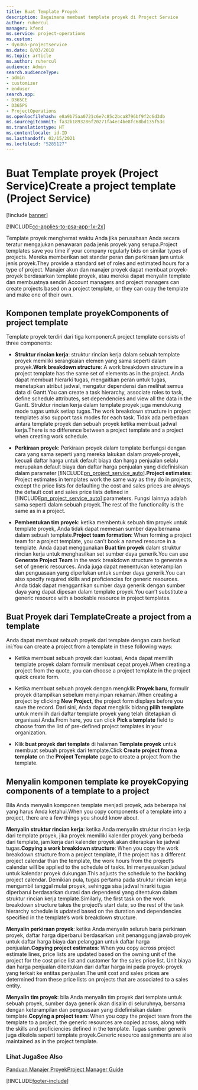 ```yaml
---
title: Buat Template Proyek
description: Bagaimana membuat template proyek di Project Service
author: ruhercul
manager: kfend
ms.service: project-operations
ms.custom:
- dyn365-projectservice
ms.date: 8/03/2018
ms.topic: article
ms.author: ruhercul
audience: Admin
search.audienceType:
- admin
- customizer
- enduser
search.app:
- D365CE
- D365PS
- ProjectOperations
ms.openlocfilehash: e8a9b75aa0721c6e7c85c2bca8796bf9f2c6d3db
ms.sourcegitcommit: fa32b1893286f20271fa4ec4be8fc68bd135f53c
ms.translationtype: HT
ms.contentlocale: id-ID
ms.lasthandoff: 02/15/2021
ms.locfileid: "5285127"
---
```

# <a name="create-a-project-template-project-service"></a><span data-ttu-id="ed1d3-103">Buat Template proyek (Project Service)</span><span class="sxs-lookup"><span data-stu-id="ed1d3-103">Create a project template (Project Service)</span></span>

[!include [banner](../includes/psa-now-project-operations.md)]

[!INCLUDE[cc-applies-to-psa-app-1x-2x](../includes/cc-applies-to-psa-app-1x-2x.md)]

<span data-ttu-id="ed1d3-104">Template proyek menghemat waktu Anda jika perusahaan Anda secara teratur mengajukan penawaran pada jenis proyek yang serupa.</span><span class="sxs-lookup"><span data-stu-id="ed1d3-104">Project templates save you time if your company regularly bids on similar types of projects.</span></span> <span data-ttu-id="ed1d3-105">Mereka memberikan set standar peran dan perkiraan jam untuk jenis proyek.</span><span class="sxs-lookup"><span data-stu-id="ed1d3-105">They provide a standard set of roles and estimated hours for a type of project.</span></span> <span data-ttu-id="ed1d3-106">Manajer akun dan manajer proyek dapat membuat proyek-proyek berdasarkan template proyek, atau mereka dapat menyalin template dan membuatnya sendiri.</span><span class="sxs-lookup"><span data-stu-id="ed1d3-106">Account managers and project managers can create projects based on a project template, or they can copy the template and make one of their own.</span></span>  
  
## <a name="components-of-project-template"></a><span data-ttu-id="ed1d3-107">Komponen template proyek</span><span class="sxs-lookup"><span data-stu-id="ed1d3-107">Components of project template</span></span>
 <span data-ttu-id="ed1d3-108">Template proyek terdiri dari tiga komponen:</span><span class="sxs-lookup"><span data-stu-id="ed1d3-108">A project template consists of three components:</span></span>  
  
- <span data-ttu-id="ed1d3-109">**Struktur rincian kerja**: struktur rincian kerja dalam sebuah template proyek memiliki serangkaian elemen yang sama seperti dalam proyek.</span><span class="sxs-lookup"><span data-stu-id="ed1d3-109">**Work breakdown structure**: A work breakdown structure in a project template has the same set of elements as in the project.</span></span> <span data-ttu-id="ed1d3-110">Anda dapat membuat hierarki tugas, mengaitkan peran untuk tugas, menetapkan atribut jadwal, mengatur dependensi dan melihat semua data di Gantt.</span><span class="sxs-lookup"><span data-stu-id="ed1d3-110">You can create a task hierarchy, associate roles to task, define schedule attributes, set dependencies and view all the data in the Gantt.</span></span> <span data-ttu-id="ed1d3-111">Struktur rincian kerja dalam template proyek juga mendukung mode tugas untuk setiap tugas.</span><span class="sxs-lookup"><span data-stu-id="ed1d3-111">The work breakdown structure in project templates also support task modes for each task.</span></span> <span data-ttu-id="ed1d3-112">Tidak ada perbedaan antara template proyek dan sebuah proyek ketika membuat jadwal kerja.</span><span class="sxs-lookup"><span data-stu-id="ed1d3-112">There is no difference between a project template and a project when creating work schedule.</span></span>  
  
- <span data-ttu-id="ed1d3-113">**Perkiraan proyek**: Perkiraan proyek dalam template berfungsi dengan cara yang sama seperti yang mereka lakukan dalam proyek-proyek, kecuali daftar harga untuk default biaya dan harga penjualan selalu merupakan default biaya dan daftar harga penjualan yang didefinisikan dalam parameter [!INCLUDE[pn_project_service_auto](../includes/pn-project-service-auto.md)].</span><span class="sxs-lookup"><span data-stu-id="ed1d3-113">**Project estimates**: Project estimates in templates work the same way as they do in projects, except the price lists for defaulting the cost and sales prices are always the default cost and sales price lists defined in [!INCLUDE[pn_project_service_auto](../includes/pn-project-service-auto.md)] parameters.</span></span> <span data-ttu-id="ed1d3-114">Fungsi lainnya adalah sama seperti dalam sebuah proyek.</span><span class="sxs-lookup"><span data-stu-id="ed1d3-114">The rest of the functionality is the same as in a project.</span></span>  
  
- <span data-ttu-id="ed1d3-115">**Pembentukan tim proyek**: ketika membentuk sebuah tim proyek untuk template proyek, Anda tidak dapat memesan sumber daya bernama dalam sebuah template.</span><span class="sxs-lookup"><span data-stu-id="ed1d3-115">**Project team formation**: When forming a project team for a project template, you can’t book a named resource in a template.</span></span> <span data-ttu-id="ed1d3-116">Anda dapat menggunakan **Buat tim proyek** dalam struktur rincian kerja untuk menghasilkan set sumber daya generik.</span><span class="sxs-lookup"><span data-stu-id="ed1d3-116">You can use **Generate Project Team** in the work breakdown structure to generate a set of generic resources.</span></span> <span data-ttu-id="ed1d3-117">Anda juga dapat menentukan keterampilan dan penguasaan yang diperlukan untuk sumber daya generik.</span><span class="sxs-lookup"><span data-stu-id="ed1d3-117">You can also specify required skills and proficiencies for generic resources.</span></span> <span data-ttu-id="ed1d3-118">Anda tidak dapat menggantikan sumber daya generik dengan sumber daya yang dapat dipesan dalam template proyek.</span><span class="sxs-lookup"><span data-stu-id="ed1d3-118">You can’t substitute a generic resource with a bookable resource in project templates.</span></span>  
  
## <a name="create-a-project-from-a-template"></a><span data-ttu-id="ed1d3-119">Buat Proyek dari Template</span><span class="sxs-lookup"><span data-stu-id="ed1d3-119">Create a project from a template</span></span>  
 <span data-ttu-id="ed1d3-120">Anda dapat membuat sebuah proyek dari template dengan cara berikut ini:</span><span class="sxs-lookup"><span data-stu-id="ed1d3-120">You can create a project from a template in these following ways:</span></span>  
  
-   <span data-ttu-id="ed1d3-121">Ketika membuat sebuah proyek dari kuotasi, Anda dapat memilih template proyek dalam formulir membuat cepat proyek.</span><span class="sxs-lookup"><span data-stu-id="ed1d3-121">When creating a project from the quote, you can choose a project template in the project quick create form.</span></span>  
  
-   <span data-ttu-id="ed1d3-122">Ketika membuat sebuah proyek dengan mengklik **Proyek baru**, formulir proyek ditampilkan sebelum menyimpan rekaman.</span><span class="sxs-lookup"><span data-stu-id="ed1d3-122">When creating a project by clicking **New Project**, the project form displays before you save the record.</span></span> <span data-ttu-id="ed1d3-123">Dari sini, Anda dapat mengklik bidang **pilih template** untuk memilih dari daftar template proyek yang telah ditetapkan di organisasi Anda.</span><span class="sxs-lookup"><span data-stu-id="ed1d3-123">From here, you can click **Pick a template** field to choose from the list of pre-defined project templates in your organization.</span></span>  
  
-   <span data-ttu-id="ed1d3-124">Klik **buat proyek dari template** di halaman **Template proyek** untuk membuat sebuah proyek dari template.</span><span class="sxs-lookup"><span data-stu-id="ed1d3-124">Click **Create project from a template** on the **Project Template** page to create a project from the template.</span></span>  
  
## <a name="copying-components-of-a-template-to-a-project"></a><span data-ttu-id="ed1d3-125">Menyalin komponen template ke proyek</span><span class="sxs-lookup"><span data-stu-id="ed1d3-125">Copying components of a template to a project</span></span>  
 <span data-ttu-id="ed1d3-126">Bila Anda menyalin komponen template menjadi proyek, ada beberapa hal yang harus Anda ketahui.</span><span class="sxs-lookup"><span data-stu-id="ed1d3-126">When you copy components of a template into a project, there are a few things you should know about.</span></span>  
  
 <span data-ttu-id="ed1d3-127">**Menyalin struktur rincian kerja**: ketika Anda menyalin struktur rincian kerja dari template proyek, jika proyek memiliki kalender proyek yang berbeda dari template, jam kerja dari kalender proyek akan diterapkan ke jadwal tugas.</span><span class="sxs-lookup"><span data-stu-id="ed1d3-127">**Copying a work breakdown structure**: When you copy the work breakdown structure from a project template, if the project has a different project calendar than the template, the work hours from the project’s calendar will be applied to the schedule of tasks.</span></span> <span data-ttu-id="ed1d3-128">Ini menyesuaikan jadwal untuk kalendar proyek dukungan.</span><span class="sxs-lookup"><span data-stu-id="ed1d3-128">This adjusts the schedule to the backing project calendar.</span></span> <span data-ttu-id="ed1d3-129">Demikian pula, tugas pertama pada struktur rincian kerja mengambil tanggal mulai proyek, sehingga sisa jadwal hirarki tugas diperbarui berdasarkan durasi dan dependensi yang ditentukan dalam struktur rincian kerja template.</span><span class="sxs-lookup"><span data-stu-id="ed1d3-129">Similarly, the first task on the work breakdown structure takes the project’s start date, so the rest of the task hierarchy schedule is updated based on the duration and dependencies specified in the template’s work breakdown structure.</span></span>  
  
 <span data-ttu-id="ed1d3-130">**Menyalin perkiraan proyek**: ketika Anda menyalin seluruh baris perkiraan proyek, daftar harga diperbarui berdasarkan unit penanggung jawab proyek untuk daftar harga biaya dan pelanggan untuk daftar harga penjualan.</span><span class="sxs-lookup"><span data-stu-id="ed1d3-130">**Copying project estimates**: When you copy across project estimate lines, price lists are updated based on the owning unit of the project for the cost price list and customer for the sales price list.</span></span> <span data-ttu-id="ed1d3-131">Unit biaya dan harga penjualan ditentukan dari daftar harga ini pada proyek-proyek yang terkait ke entitas penjualan.</span><span class="sxs-lookup"><span data-stu-id="ed1d3-131">The unit cost and sales prices are determined from these price lists on projects that are associated to a sales entity.</span></span>  
  
 <span data-ttu-id="ed1d3-132">**Menyalin tim proyek**: bila Anda menyalin tim proyek dari template untuk sebuah proyek, sumber daya generik akan disalin di seluruhnya, bersama dengan keterampilan dan penguasaan yang didefinisikan dalam template.</span><span class="sxs-lookup"><span data-stu-id="ed1d3-132">**Copying a project team**: When you copy the project team from the template to a project, the generic resources are copied across, along with the skills and proficiencies defined in the template.</span></span> <span data-ttu-id="ed1d3-133">Tugas sumber generik juga dikelola seperti template proyek.</span><span class="sxs-lookup"><span data-stu-id="ed1d3-133">Generic resource assignments are also maintained as in the project template.</span></span>  
  
### <a name="see-also"></a><span data-ttu-id="ed1d3-134">Lihat Juga</span><span class="sxs-lookup"><span data-stu-id="ed1d3-134">See Also</span></span>  
 [<span data-ttu-id="ed1d3-135">Panduan Manajer Proyek</span><span class="sxs-lookup"><span data-stu-id="ed1d3-135">Project Manager Guide</span></span>](../psa/project-manager-guide.md)


[!INCLUDE[footer-include](../includes/footer-banner.md)]